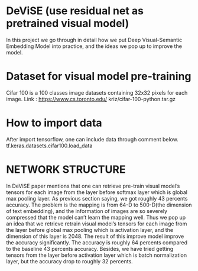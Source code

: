 # DeViSE (use residual net as pretrained visual model)
In this project we go through in detail how we put Deep
Visual-Semantic Embedding Model into practice, and the
ideas we pop up to improve the model.

# Dataset for visual model pre-training
Cifar 100 is a 100 classes image datasets containing
32x32 pixels for each image.
Link :
https://www.cs.toronto.edu/ kriz/cifar-100-python.tar.gz

# How to import data
After import tensorflow, one can include data through comment
below.
tf.keras.datasets.cifar100.load_data

# NETWORK STRUCTURE
In DeViSE paper mentions that one can retrieve pre-train
visual model’s tensors for each image from the layer before
softmax layer which is global max pooling layer. As previous
section saying, we got roughly 43 percents accuracy.
The problem is the mapping is from 64-D to 500-D(the dimension
of text embedding), and the information of images
are so severely compressed that the model can’t learn the
mapping well. Thus we pop up an idea that we retrieve retrain
visual model’s tensors for each image from the layer
before global max pooling which is activation layer, and
the dimension of this layer is 2048.
The result of this improve model improve the accuracy significantly.
The accuracy is roughly 64 percents compared
to the baseline 43 percents accuracy. Besides, we have
tried getting tensors from the layer before activation layer
which is batch normalization layer, but the accuracy drop
to roughly 32 percents.



